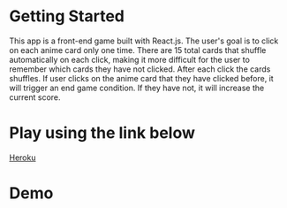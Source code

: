 # Getting Started
This app is a front-end game built with React.js. The user's goal is to click on each anime card only one time. There are 15 total cards that shuffle automatically on each click, making it more difficult for the user to remember which cards they have not clicked. After each click the cards shuffles. If user clicks on the anime card that they have clicked before, it will trigger an end game condition. If they have not, it will increase the current score. 

# Play using the link below
[Heroku](https://clicky-anime.herokuapp.com/)

# Demo

